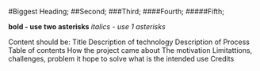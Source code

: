 #Biggest Heading;
##Second;
###Third;
####Fourth;
#####Fifth;

**bold - use two asterisks**
*italics - use 1 asterisks*

Content should be:
Title
Description of technology
Description of Process
Table of contents
How the project came about
The motivation
Limitattions, challenges, problem it hope to solve
what is the intended use
Credits
